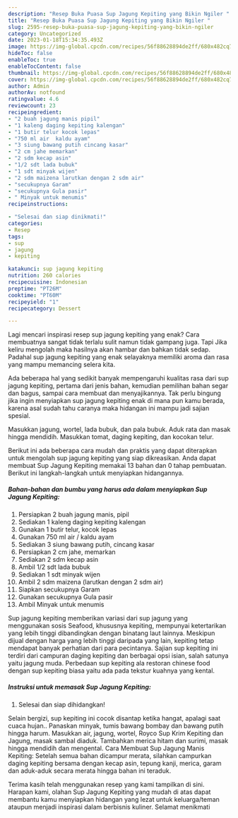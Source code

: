 ```yaml
---
description: "Resep Buka Puasa Sup Jagung Kepiting yang Bikin Ngiler "
title: "Resep Buka Puasa Sup Jagung Kepiting yang Bikin Ngiler "
slug: 2595-resep-buka-puasa-sup-jagung-kepiting-yang-bikin-ngiler
category: Uncategorized
date: 2023-01-18T15:34:35.493Z
image: https://img-global.cpcdn.com/recipes/56f88628894de2ff/680x482cq70/sup-jagung-kepiting-foto-resep-utama.jpg
hideToc: false
enableToc: true
enableTocContent: false
thumbnail: https://img-global.cpcdn.com/recipes/56f88628894de2ff/680x482cq70/sup-jagung-kepiting-foto-resep-utama.jpg
cover: https://img-global.cpcdn.com/recipes/56f88628894de2ff/680x482cq70/sup-jagung-kepiting-foto-resep-utama.jpg
author: Admin
authorAv: notfound
ratingvalue: 4.6
reviewcount: 23
recipeingredient:
- "2 buah jagung manis pipil"
- "1 kaleng daging kepiting kalengan"
- "1 butir telur kocok lepas"
- "750 ml air  kaldu ayam"
- "3 siung bawang putih cincang kasar"
- "2 cm jahe memarkan"
- "2 sdm kecap asin"
- "1/2 sdt lada bubuk"
- "1 sdt minyak wijen"
- "2 sdm maizena larutkan dengan 2 sdm air"
- "secukupnya Garam"
- "secukupnya Gula pasir"
- " Minyak untuk menumis"
recipeinstructions:

- "Selesai dan siap dinikmati!"
categories:
- Resep
tags:
- sup
- jagung
- kepiting

katakunci: sup jagung kepiting 
nutrition: 260 calories
recipecuisine: Indonesian
preptime: "PT26M"
cooktime: "PT60M"
recipeyield: "1"
recipecategory: Dessert

---
```



Lagi mencari inspirasi resep sup jagung kepiting yang enak? Cara membuatnya sangat tidak terlalu sulit namun tidak gampang juga. Tapi Jika keliru mengolah maka hasilnya akan hambar dan bahkan tidak sedap. Padahal sup jagung kepiting yang enak selayaknya memiliki aroma dan rasa yang mampu memancing selera kita.


Ada beberapa hal yang sedikit banyak mempengaruhi kualitas rasa dari sup jagung kepiting, pertama dari jenis bahan, kemudian pemilihan bahan segar dan bagus, sampai cara membuat dan menyajikannya. Tak perlu bingung jika ingin menyiapkan sup jagung kepiting enak di mana pun kamu berada, karena asal sudah tahu caranya maka hidangan ini mampu jadi sajian spesial.

Masukkan jagung, wortel, lada bubuk, dan pala bubuk. Aduk rata dan masak hingga mendidih. Masukkan tomat, daging kepiting, dan kocokan telur.


Berikut ini ada beberapa cara mudah dan praktis yang dapat diterapkan untuk mengolah sup jagung kepiting yang siap dikreasikan. Anda dapat membuat Sup Jagung Kepiting memakai 13 bahan dan 0 tahap pembuatan. Berikut ini langkah-langkah untuk menyiapkan hidangannya.

<!--inarticleads1-->

##### Bahan-bahan dan bumbu yang harus ada dalam menyiapkan Sup Jagung Kepiting:

1. Persiapkan 2 buah jagung manis, pipil
1. Sediakan 1 kaleng daging kepiting kalengan
1. Gunakan 1 butir telur, kocok lepas
1. Gunakan 750 ml air / kaldu ayam
1. Sediakan 3 siung bawang putih, cincang kasar
1. Persiapkan 2 cm jahe, memarkan
1. Sediakan 2 sdm kecap asin
1. Ambil 1/2 sdt lada bubuk
1. Sediakan 1 sdt minyak wijen
1. Ambil 2 sdm maizena (larutkan dengan 2 sdm air)
1. Siapkan secukupnya Garam
1. Gunakan secukupnya Gula pasir
1. Ambil  Minyak untuk menumis


Sup jagung kepiting memberikan variasi dari sup jagung yang menggunakan sosis Seafood, khususnya kepiting, mempunyai ketertarikan yang lebih tinggi dibandingkan dengan binatang laut lainnya. Meskipun dijual dengan harga yang lebih tinggi daripada yang lain, kepiting tetap mendapat banyak perhatian dari para pecintanya. Sajian sup kepiting ini terdiri dari campuran daging kepiting dan berbagai opsi isian, salah satunya yaitu jagung muda. Perbedaan sup kepiting ala restoran chinese food dengan sup kepiting biasa yaitu ada pada tekstur kuahnya yang kental. 

<!--inarticleads2-->

##### Instruksi untuk memasak Sup Jagung Kepiting:


1. Selesai dan siap dihidangkan!

Selain bergizi, sup kepiting ini cocok disantap ketika hangat, apalagi saat cuaca hujan.. Panaskan minyak, tumis bawang bombay dan bawang putih hingga harum. Masukkan air, jagung, wortel, Royco Sup Krim Kepiting dan Jagung, masak sambal diaduk. Tambahkan merica hitam dan surimi, masak hingga mendidih dan mengental. Cara Membuat Sup Jagung Manis Kepiting: Setelah semua bahan dicampur merata, silahkan campurkan daging kepiting bersama dengan kecap asin, tepung kanji, merica, garam dan aduk-aduk secara merata hingga bahan ini teraduk. 

Terima kasih telah menggunakan resep yang kami tampilkan di sini. Harapan kami, olahan Sup Jagung Kepiting yang mudah di atas dapat membantu kamu menyiapkan hidangan yang lezat untuk keluarga/teman ataupun menjadi inspirasi dalam berbisnis kuliner. Selamat menikmati
